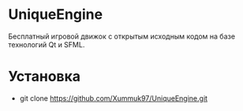 # UniqueEngine
Бесплатный игровой движок с открытым исходным кодом на базе технологий Qt и SFML.

# Установка
- git clone https://github.com/Xummuk97/UniqueEngine.git
